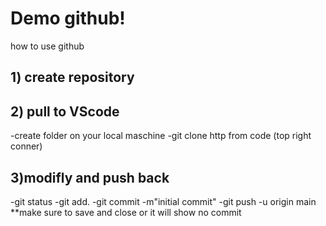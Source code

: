 # Demo github!

how to use github

## 1) create repository
## 2) pull to VScode
-create folder on your local maschine
-git clone http from code (top right conner)

## 3)modifly and push back
-git status
-git add.
-git commit -m"initial commit"
-git push -u origin main
**make sure to save and close or it will show no commit

